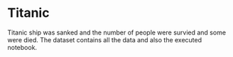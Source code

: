# Titanic
Titanic ship was sanked and the number of people were survied and some were died. The dataset contains all the data and also the executed notebook.
